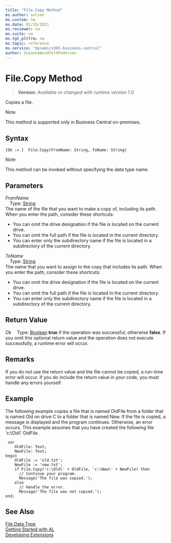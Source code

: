 ```yaml
---
title: "File.Copy Method"
ms.author: solsen
ms.custom: na
ms.date: 02/15/2021
ms.reviewer: na
ms.suite: na
ms.tgt_pltfrm: na
ms.topic: reference
ms.service: "dynamics365-business-central"
author: SusanneWindfeldPedersen
---
```

[//]: # (START>DO_NOT_EDIT)
[//]: # (IMPORTANT:Do not edit any of the content between here and the END>DO_NOT_EDIT.)
[//]: # (Any modifications should be made in the .xml files in the ModernDev repo.)
# File.Copy Method
> **Version**: _Available or changed with runtime version 1.0._

Copies a file.

> [!NOTE]
> This method is supported only in Business Central on-premises.

## Syntax
```
[Ok := ]  File.Copy(FromName: String, ToName: String)
```
> [!NOTE]
> This method can be invoked without specifying the data type name.
## Parameters
*FromName*  
&emsp;Type: [String](../string/string-data-type.md)  
The name of the file that you want to make a copy of, including its path. When you enter the path, consider these shortcuts:
-   You can omit the drive designation if the file is located on the current drive.
-   You can omit the full path if the file is located in the current directory.
-   You can enter only the subdirectory name if the file is located in a subdirectory of the current directory.
          
*ToName*  
&emsp;Type: [String](../string/string-data-type.md)  
The name that you want to assign to the copy that includes its path. When you enter the path, consider these shortcuts:
-   You can omit the drive designation if the file is located on the current drive.
-   You can omit the full path if the file is located in the current directory.
-   You can enter only the subdirectory name if the file is located in a subdirectory of the current directory.
          


## Return Value
*Ok*
&emsp;Type: [Boolean](../boolean/boolean-data-type.md)
**true** if the operation was successful; otherwise **false**.   If you omit this optional return value and the operation does not execute successfully, a runtime error will occur.  


[//]: # (IMPORTANT: END>DO_NOT_EDIT)

## Remarks

If you do not use the return value and the file cannot be copied, a run-time error will occur. If you do include the return value in your code, you must handle any errors yourself.  
  
## Example
 
The following example copies a file that is named OldFile from a folder that is named Old on drive C to a folder that is named New. If the file is copied, a message is displayed and the program continues. Otherwise, an error occurs. This example assumes that you have created the following file 'c:\\Old\\' OldFile.  

```al
 var
    OldFile: Text;
    NewFile: Text;
begin
    OldFile := 'old.txt';  
    NewFile := 'new.txt';  
    if File.Copy('c:\Old\' + OldFile, 'c:\New\' + NewFile) then  
      // Continue your program.  
      Message('The file was copied.');  
    else  
      // Handle the error.  
      Message('The file was not copied.');  
end;
```
  

## See Also
[File Data Type](file-data-type.md)  
[Getting Started with AL](../../devenv-get-started.md)  
[Developing Extensions](../../devenv-dev-overview.md)